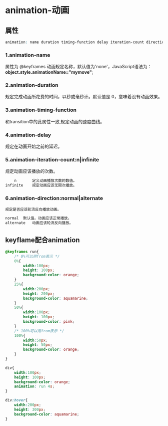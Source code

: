 # animation-动画
## 属性
```css
animation: name duration timing-function delay iteration-count direction;
```
### **1.animation-name**
属性为 @keyframes 动画规定名称，默认值为'none'，JavaScript语法为：**object.style.animationName="mymove"**;
### **2.animation-duration**   
 规定完成动画所花费的时间，以秒或毫秒计。默认值是 0，意味着没有动画效果。
### **3.animation-timing-function**
 和transition中的此属性一致,规定动画的速度曲线。
### **4.animation-delay**
 规定在动画开始之前的延迟。
### **5.animation-iteration-count:n|infinite**
 规定动画应该播放的次数。
```css
    n 	    定义动画播放次数的数值。 
infinite 	规定动画应该无限次播放。
```
### **6.animation-direction:normal|alternate**
 	规定是否应该轮流反向播放动画。
```css
normal 	默认值。动画应该正常播放。 
alternate 	动画应该轮流反向播放。
```
## keyflame配合animation
```css
@keyframes run{
    /* 0%可以用from表示 */
    0%{
        width:100px;
        height: 100px;
        background-color: orange;
    }
    25%{
        width:200px;
        height: 200px;
        background-color: aquamarine;
    }
    50%{
        width:100px;
        height: 100px;
        background-color: pink;
    }
    /* 100%可以用from表示 */
    100%{
        width:50px;
        height: 50px;
        background-color: orange;
    }
}

div{
    width:100px;
    height: 100px;
    background-color: orange;
    animation: run 4s;
}

div:hover{
    width:200px;
    height: 300px;
    background-color: aquamarine;
}
```